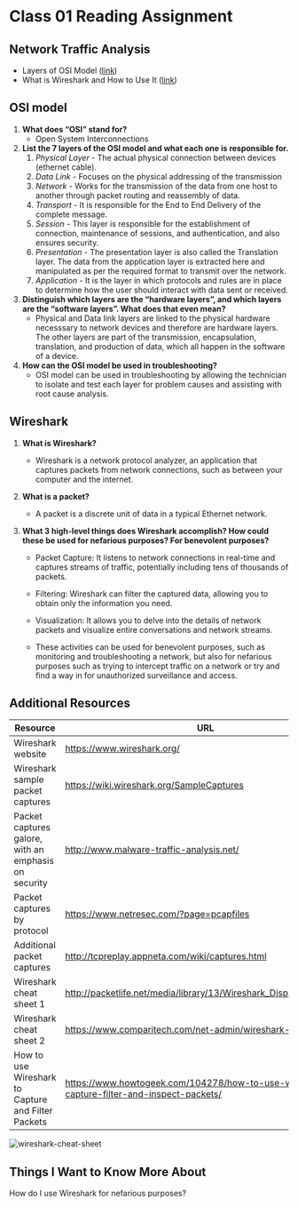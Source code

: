 # Class 01 Reading Assignment

## Network Traffic Analysis

- Layers of OSI Model ([link](https://www.geeksforgeeks.org/open-systems-interconnection-model-osi/))
- What is Wireshark and How to Use It ([link](https://www.comptia.org/content/articles/what-is-wireshark-and-how-to-use-it))

## OSI model

1. **What does “OSI” stand for?**
   - Open System Interconnections
2. **List the 7 layers of the OSI model and what each one is responsible for.**
   1. _Physical Layer_ - The actual physical connection between devices (ethernet cable).
   2. _Data Link_ - Focuses on the physical addressing of the transmission
   3. _Network_ - Works for the transmission of the data from one host to another through packet routing and reassembly of data.
   4. _Transport_ - It is responsible for the End to End Delivery of the complete message.
   5. _Session_ - This layer is responsible for the establishment of connection, maintenance of sessions, and authentication, and also ensures security.
   6. _Presentation_ - The presentation layer is also called the Translation layer. The data from the application layer is extracted here and manipulated as per the required format to transmit over the network.
   7. _Application_ - It is the layer in which protocols and rules are in place to determine how the user should interact with data sent or received.
3. **Distinguish which layers are the “hardware layers”, and which layers are the “software layers”. What does that even mean?**
   - Physical and Data link layers are linked to the physical hardware necesssary to network devices and therefore are hardware layers. The other layers are part of the transmission, encapsulation, translation, and production of data, which all happen in the software of a device.
4. **How can the OSI model be used in troubleshooting?**
   - OSI model can be used in troubleshooting by allowing the technician to isolate and test each layer for problem causes and assisting with root cause analysis.

## Wireshark

1. **What is Wireshark?**
   - Wireshark is a network protocol analyzer, an application that captures packets from network connections, such as between your computer and the internet.
2. **What is a packet?**
   - A packet is a discrete unit of data in a typical Ethernet network.
3. **What 3 high-level things does Wireshark accomplish? How could these be used for nefarious purposes? For benevolent purposes?**

   - Packet Capture: It listens to network connections in real-time and captures streams of traffic, potentially including tens of thousands of packets​​.
   - Filtering: Wireshark can filter the captured data, allowing you to obtain only the information you need​​.
   - Visualization: It allows you to delve into the details of network packets and visualize entire conversations and network streams​​.

   - These activities can be used for benevolent purposes, such as monitoring and troubleshooting a network, but also for nefarious purposes such as trying to intercept traffic on a network or try and find a way in for unauthorized surveillance and access.

## Additional Resources

| **Resource**                                         | **URL**                                                                                      |
| ---------------------------------------------------- | -------------------------------------------------------------------------------------------- |
| Wireshark website                                    | https://www.wireshark.org/                                                                   |
| Wireshark sample packet captures                     | https://wiki.wireshark.org/SampleCaptures                                                    |
| Packet captures galore, with an emphasis on security | http://www.malware-traffic-analysis.net/                                                     |
| Packet captures by protocol                          | https://www.netresec.com/?page=pcapfiles                                                     |
| Additional packet captures                           | http://tcpreplay.appneta.com/wiki/captures.html                                              |
| Wireshark cheat sheet 1                              | http://packetlife.net/media/library/13/Wireshark_Display_Filters.pdf                         |
| Wireshark cheat sheet 2                              | https://www.comparitech.com/net-admin/wireshark-cheat-sheet/                                 |
| How to use Wireshark to Capture and Filter Packets   | https://www.howtogeek.com/104278/how-to-use-wireshark-to-capture-filter-and-inspect-packets/ |

![wireshark-cheat-sheet](https://cdn.comparitech.com/wp-content/uploads/2019/06/Wireshark-Cheat-Sheet-1.jpg.webp)

## Things I Want to Know More About

How do I use Wireshark for nefarious purposes?
